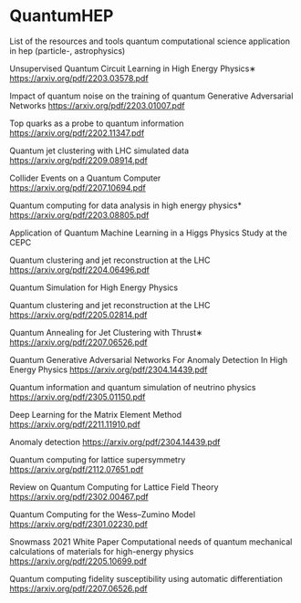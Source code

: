 # QuantumHEP
List of the resources and tools quantum computational science application in hep (particle-, astrophysics)

Unsupervised Quantum Circuit Learning in High Energy Physics∗
https://arxiv.org/pdf/2203.03578.pdf

Impact of quantum noise on the training of quantum Generative Adversarial Networks
https://arxiv.org/pdf/2203.01007.pdf

Top quarks as a probe to quantum information
https://arxiv.org/pdf/2202.11347.pdf

Quantum jet clustering with LHC simulated data
https://arxiv.org/pdf/2209.08914.pdf

Collider Events on a Quantum Computer
https://arxiv.org/pdf/2207.10694.pdf

Quantum computing for data analysis in high energy physics*
https://arxiv.org/pdf/2203.08805.pdf

Application of Quantum Machine Learning in a Higgs Physics Study at
the CEPC

Quantum clustering and jet reconstruction at the LHC
https://arxiv.org/pdf/2204.06496.pdf

Quantum Simulation for High Energy Physics

Quantum clustering and jet reconstruction at the LHC
https://arxiv.org/pdf/2205.02814.pdf

Quantum Annealing for Jet Clustering with Thrust∗
https://arxiv.org/pdf/2207.06526.pdf

Quantum Generative Adversarial Networks For Anomaly Detection In High Energy Physics
https://arxiv.org/pdf/2304.14439.pdf

Quantum information and quantum simulation of neutrino physics
https://arxiv.org/pdf/2305.01150.pdf

Deep Learning for the Matrix Element Method
https://arxiv.org/pdf/2211.11910.pdf

Anomaly detection
https://arxiv.org/pdf/2304.14439.pdf

Quantum computing for lattice supersymmetry
https://arxiv.org/pdf/2112.07651.pdf

Review on Quantum Computing for Lattice Field Theory
https://arxiv.org/pdf/2302.00467.pdf

Quantum Computing for the Wess–Zumino Model
https://arxiv.org/pdf/2301.02230.pdf

Snowmass 2021 White Paper
Computational needs of quantum mechanical calculations of
materials for high-energy physics
https://arxiv.org/pdf/2205.10699.pdf

Quantum computing fidelity susceptibility using automatic differentiation
https://arxiv.org/pdf/2207.06526.pdf




